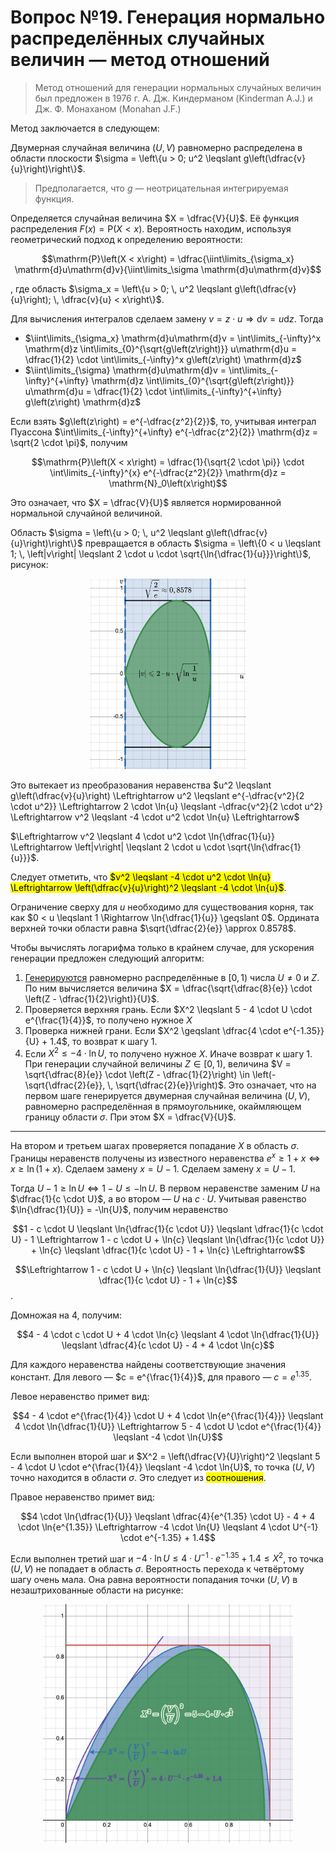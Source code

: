 # Вопрос №19. Генерация нормально распределённых случайных величин — метод отношений

> Метод отношений для генерации нормальных случайных величин был предложен в
> 1976 г. А. Дж. Киндерманом (Kinderman A.J.) и Дж. Ф. Монаханом (Monahan J.F.)

Метод заключается в следующем:

Двумерная случайная величина $\left(U, V\right)$ равномерно распределена в
области плоскости
$\sigma = \left\{u > 0; u^2 \leqslant g\left(\dfrac{v}{u}\right)\right\}$.

> Предполагается, что $g$ — неотрицательная интегрируемая функция.

Определяется случайная величина $X = \dfrac{V}{U}$. Её функция распределения
$F\left(x\right) = \mathrm{P}\left(X < x\right)$. Вероятность находим, используя
геометрический подход к определению вероятности:

$$\mathrm{P}\left(X < x\right) = \dfrac{\iint\limits_{\sigma_x} \mathrm{d}u\mathrm{d}v}{\iint\limits_\sigma \mathrm{d}u\mathrm{d}v}$$

, где область
$\sigma_x = \left\{u > 0; \, u^2 \leqslant g\left(\dfrac{v}{u}\right); \, \dfrac{v}{u} < x\right\}$.

Для вычисления интегралов сделаем замену
$v = z \cdot u \Rightarrow \mathrm{d}v = u\mathrm{d}z$. Тогда

- $\iint\limits_{\sigma_x} \mathrm{d}u\mathrm{d}v = \int\limits_{-\infty}^x \mathrm{d}z \int\limits_{0}^{\sqrt{g\left(z\right)}} u\mathrm{d}u = \dfrac{1}{2} \cdot \int\limits_{-\infty}^x g\left(z\right) \mathrm{d}z$
- $\iint\limits_{\sigma} \mathrm{d}u\mathrm{d}v = \int\limits_{-\infty}^{+\infty} \mathrm{d}z \int\limits_{0}^{\sqrt{g\left(z\right)}} u\mathrm{d}u = \dfrac{1}{2} \cdot \int\limits_{-\infty}^{+\infty} g\left(z\right) \mathrm{d}z$

Если взять $g\left(z\right) = e^{-\dfrac{z^2}{2}}$, то, учитывая интеграл
Пуассона
$\int\limits_{-\infty}^{+\infty} e^{-\dfrac{z^2}{2}} \mathrm{d}z = \sqrt{2 \cdot \pi}$,
получим

$$\mathrm{P}\left(X < x\right) = \dfrac{1}{\sqrt{2 \cdot \pi}} \cdot \int\limits_{-\infty}^{x} e^{-\dfrac{z^2}{2}} \mathrm{d}z = \mathrm{N}_0\left(x\right)$$

Это означает, что $X = \dfrac{V}{U}$ является нормированной нормальной случайной
величиной.

Область
$\sigma = \left\{u > 0; \, u^2 \leqslant g\left(\dfrac{v}{u}\right)\right\}$
превращается в область
$\sigma = \left\{0 < u \leqslant 1; \, \left|v\right| \leqslant 2 \cdot u \cdot \sqrt{\ln{\dfrac{1}{u}}}\right\}$,
рисунок:

<center>
<img src="images/q-19-1.png" alt="Область генерации (U, V)" width="250">
</center>

Это вытекает из преобразования неравенства
$u^2 \leqslant g\left(\dfrac{v}{u}\right) \Leftrightarrow u^2 \leqslant e^{-\dfrac{v^2}{2 \cdot u^2}} \Leftrightarrow 2 \cdot \ln{u} \leqslant -\dfrac{v^2}{2 \cdot u^2} \Leftrightarrow v^2 \leqslant -4 \cdot u^2 \cdot \ln{u} \Leftrightarrow$

$\Leftrightarrow v^2 \leqslant 4 \cdot u^2 \cdot \ln{\dfrac{1}{u}} \Leftrightarrow \left|v\right| \leqslant 2 \cdot u \cdot \sqrt{\ln{\dfrac{1}{u}}}$.

Следует отметить, что
<mark>$v^2 \leqslant -4 \cdot u^2 \cdot \ln{u} \Leftrightarrow \left(\dfrac{v}{u}\right)^2 \leqslant -4 \cdot \ln{u}$</mark>.

Ограничение сверху для $u$ необходимо для существования корня, так как
$0 < u \leqslant 1 \Rightarrow \ln{\dfrac{1}{u}} \geqslant 0$. Ордината верхней
точки области равна $\sqrt{\dfrac{2}{e}} \approx 0.8578$.

Чтобы вычислять логарифма только в крайнем случае, для ускорения генерации
предложен следующий алгоритм:

1. [Генерируются](./question-1.md) равномерно распределённые в
   $\left[0, \, 1\right)$ числа $U \neq 0$ и $Z$. По ним вычисляется величина
   $X = \dfrac{\sqrt{\dfrac{8}{e}} \cdot \left(Z - \dfrac{1}{2}\right)}{U}$.
2. Проверяется верхняя грань. Если
   $X^2 \leqslant 5 - 4 \cdot U \cdot e^{\frac{1}{4}}$, то получено нужное $X$
3. Проверка нижней грани. Если
   $X^2 \geqslant \dfrac{4 \cdot e^{-1.35}}{U} + 1.4$, то возврат к шагу 1.
4. Если $X^2 \leqslant -4 \cdot \ln{U}$, то получено нужное $X$. Иначе возврат к
   шагу 1. При генерации случайной величины $Z \in \left[0, \,1\right)$,
   величина
   $V = \sqrt{\dfrac{8}{e}} \cdot \left(Z - \dfrac{1}{2}\right) \in \left(-\sqrt{\dfrac{2}{e}}, \, \sqrt{\dfrac{2}{e}}\right)$.
   Это означает, что на первом шаге генерируется двумерная случайная величина
   $\left(U, \, V\right)$, равномерно распределённая в прямоугольнике,
   окаймляющем границу области $\sigma$. При этом $X = \dfrac{V}{U}$.

---

На втором и третьем шагах проверяется попадание $X$ в область $\sigma$. Границы
неравенств получены из известного неравенства
$e^x \geqslant 1 + x \Leftrightarrow x \geqslant \ln{\left(1 + x\right)}$.
Сделаем замену $x = U - 1$. Сделаем замену $x = U - 1$.

Тогда $U - 1 \geqslant \ln{U} \Leftrightarrow 1 - U \leqslant -\ln{U}$. В первом
неравенстве заменим $U$ на $\dfrac{1}{c \cdot U}$, а во втором — $U$ на
$c \cdot U$. Учитывая равенство $\ln{\dfrac{1}{U}} = -\ln{U}$, получим
неравенство

$$1 - c \cdot U \leqslant \ln{\dfrac{1}{c \cdot U}} \leqslant \dfrac{1}{c \cdot U} - 1 \Leftrightarrow 1 - c \cdot U + \ln{c} \leqslant \ln{\dfrac{1}{c \cdot U}} + \ln{c} \leqslant \dfrac{1}{c \cdot U} - 1 + \ln{c} \Leftrightarrow$$

$$\Leftrightarrow 1 - c \cdot U + \ln{c} \leqslant \ln{\dfrac{1}{U}} \leqslant \dfrac{1}{c \cdot U} - 1 + \ln{c}$$.

Домножая на $4$, получим:

$$4 - 4 \cdot c \cdot U + 4 \cdot \ln{c} \leqslant 4 \cdot \ln{\dfrac{1}{U}} \leqslant \dfrac{4}{c \cdot U} - 4 + 4 \cdot \ln{c}$$

Для каждого неравенства найдены соответствующие значения констант. Для левого —
$c = e^{\frac{1}{4}}$, для правого — $c = e^{1.35}$.

Левое неравенство примет вид:

$$4 - 4 \cdot e^{\frac{1}{4}} \cdot U + 4 \cdot \ln{e^{\frac{1}{4}}} \leqslant 4 \cdot \ln{\dfrac{1}{U}} \Leftrightarrow 5 - 4 \cdot U \cdot e^{\frac{1}{4}} \leqslant -4 \cdot \ln{U}$$

Если выполнен второй шаг и
$X^2 = \left(\dfrac{V}{U}\right)^2 \leqslant 5 - 4 \cdot U \cdot e^{\frac{1}{4}} \leqslant -4 \cdot \ln{U}$,
то точка $\left(U, \, V\right)$ точно находится в области $\sigma$. Это следует
из <mark>соотношения</mark>.

Правое неравенство примет вид:

$$4 \cdot \ln{\dfrac{1}{U}} \leqslant \dfrac{4}{e^{1.35} \cdot U} - 4 + 4 \cdot \ln{e^{1.35}} \Leftrightarrow -4 \cdot \ln{U} \leqslant 4 \cdot U^{-1} \cdot e^{-1.35} + 1.4$$

Если выполнен третий шаг и
$-4 \cdot \ln{U} \leqslant 4 \cdot U^{-1} \cdot e^{-1.35} + 1.4 \leqslant X^2$,
то точка $\left(U, \, V\right)$ не попадает в область $\sigma$. Вероятность
перехода к четвёртому шагу очень мала. Она равна вероятности попадания точки
$\left(U, \, V\right)$ в незаштрихованные области на рисунке:

<center>
<img src="images/q-19-2.png" alt="Границы из второго и третьего шагов" width="400">
</center>
